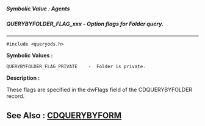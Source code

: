 ##### Symbolic Value : Agents
##### QUERYBYFOLDER_FLAG_xxx - Option flags for Folder query.
---
```
#include <queryods.h>
```

**Symbolic Values :**

	QUERYBYFOLDER_FLAG_PRIVATE	  -  Folder is private.


**Description :**

These flags are specified in the dwFlags field of the CDQUERYBYFOLDER record.


**See Also :**
[CDQUERYBYFORM](/domino-c-api-docs/reference/Data/CDQUERYBYFORM)
---
